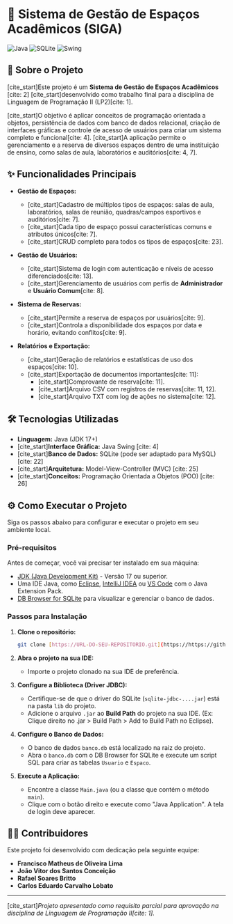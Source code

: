 # 🚀 Sistema de Gestão de Espaços Acadêmicos (SIGA)

![Java](https://img.shields.io/badge/java-%23ED8B00.svg?style=for-the-badge&logo=openjdk&logoColor=white)
![SQLite](https://img.shields.io/badge/sqlite-%2307405e.svg?style=for-the-badge&logo=sqlite&logoColor=white)
![Swing](https://img.shields.io/badge/Swing-blue?style=for-the-badge&logo=java&logoColor=white)

## 📄 Sobre o Projeto

[cite_start]Este projeto é um **Sistema de Gestão de Espaços Acadêmicos** [cite: 2] [cite_start]desenvolvido como trabalho final para a disciplina de Linguagem de Programação II (LP2)[cite: 1].

[cite_start]O objetivo é aplicar conceitos de programação orientada a objetos, persistência de dados com banco de dados relacional, criação de interfaces gráficas e controle de acesso de usuários para criar um sistema completo e funcional[cite: 4]. [cite_start]A aplicação permite o gerenciamento e a reserva de diversos espaços dentro de uma instituição de ensino, como salas de aula, laboratórios e auditórios[cite: 4, 7].

## ✨ Funcionalidades Principais

* **Gestão de Espaços:**
    * [cite_start]Cadastro de múltiplos tipos de espaços: salas de aula, laboratórios, salas de reunião, quadras/campos esportivos e auditórios[cite: 7].
    * [cite_start]Cada tipo de espaço possui características comuns e atributos únicos[cite: 7].
    * [cite_start]CRUD completo para todos os tipos de espaços[cite: 23].

* **Gestão de Usuários:**
    * [cite_start]Sistema de login com autenticação e níveis de acesso diferenciados[cite: 13].
    * [cite_start]Gerenciamento de usuários com perfis de **Administrador** e **Usuário Comum**[cite: 8].

* **Sistema de Reservas:**
    * [cite_start]Permite a reserva de espaços por usuários[cite: 9].
    * [cite_start]Controla a disponibilidade dos espaços por data e horário, evitando conflitos[cite: 9].

* **Relatórios e Exportação:**
    * [cite_start]Geração de relatórios e estatísticas de uso dos espaços[cite: 10].
    * [cite_start]Exportação de documentos importantes[cite: 11]:
        * [cite_start]Comprovante de reserva[cite: 11].
        * [cite_start]Arquivo CSV com registros de reservas[cite: 11, 12].
        * [cite_start]Arquivo TXT com log de ações no sistema[cite: 12].

## 🛠️ Tecnologias Utilizadas

* **Linguagem:** Java (JDK 17+)
* [cite_start]**Interface Gráfica:** Java Swing [cite: 4]
* [cite_start]**Banco de Dados:** SQLite (pode ser adaptado para MySQL) [cite: 22]
* [cite_start]**Arquitetura:** Model-View-Controller (MVC) [cite: 25]
* [cite_start]**Conceitos:** Programação Orientada a Objetos (POO) [cite: 26]

## ⚙️ Como Executar o Projeto

Siga os passos abaixo para configurar e executar o projeto em seu ambiente local.

### Pré-requisitos

Antes de começar, você vai precisar ter instalado em sua máquina:
* [JDK (Java Development Kit)](https://www.oracle.com/java/technologies/downloads/) - Versão 17 ou superior.
* Uma IDE Java, como [Eclipse](https://www.eclipse.org/), [IntelliJ IDEA](https://www.jetbrains.com/idea/) ou [VS Code](https://code.visualstudio.com/) com o Java Extension Pack.
* [DB Browser for SQLite](https://sqlitebrowser.org/) para visualizar e gerenciar o banco de dados.

### Passos para Instalação

1.  **Clone o repositório:**
    ```bash
    git clone [https://URL-DO-SEU-REPOSITORIO.git](https://https://github.com/Irregular-JV/TRABALHO-DE-LP2-FINAL.git)
    ```

2.  **Abra o projeto na sua IDE:**
    * Importe o projeto clonado na sua IDE de preferência.

3.  **Configure a Biblioteca (Driver JDBC):**
    * Certifique-se de que o driver do SQLite (`sqlite-jdbc-....jar`) está na pasta `lib` do projeto.
    * Adicione o arquivo `.jar` ao **Build Path** do projeto na sua IDE. (Ex: Clique direito no .jar > Build Path > Add to Build Path no Eclipse).

4.  **Configure o Banco de Dados:**
    * O banco de dados `banco.db` está localizado na raiz do projeto.
    * Abra o `banco.db` com o DB Browser for SQLite e execute um script SQL para criar as tabelas `Usuario` e `Espaco`.

5.  **Execute a Aplicação:**
    * Encontre a classe `Main.java` (ou a classe que contém o método `main`).
    * Clique com o botão direito e execute como "Java Application". A tela de login deve aparecer.

## 👨‍💻 Contribuidores

Este projeto foi desenvolvido com dedicação pela seguinte equipe:

* **Francisco Matheus de Oliveira Lima**
* **João Vitor dos Santos Conceição**
* **Rafael Soares Britto**
* **Carlos Eduardo Carvalho Lobato**

---
[cite_start]*Projeto apresentado como requisito parcial para aprovação na disciplina de Linguagem de Programação II[cite: 1].*
